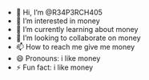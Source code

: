 - 👋 Hi, I’m @R34P3RCH405
- 👀 I’m interested in money
- 🌱 I’m currently learning about money
- 💞️ I’m looking to collaborate on money
- 📫 How to reach me give me money
- 😄 Pronouns: i like money
- ⚡ Fun fact: i like money

<!---
R34P3RCH405/R34P3RCH405 is a ✨ special ✨ repository because its `README.md` (this file) appears on your GitHub profile.
You can click the Preview link to take a look at your changes.
--->
